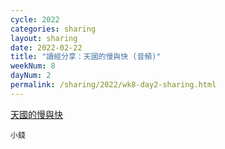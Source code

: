 ```yaml
---
cycle: 2022
categories: sharing
layout: sharing
date: 2022-02-22
title: "讀經分享：天國的慢與快 (音頻)"
weekNum: 8
dayNum: 2
permalink: /sharing/2022/wk8-day2-sharing.html
---
```


[天國的慢與快](https://eccseattle.github.io/media/sharing/2022/wk008/2022-02-22-bin.m4a)

`小錢`

